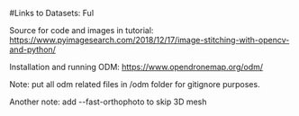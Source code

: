 #Links to Datasets:
Ful



Source for code and images in tutorial:
https://www.pyimagesearch.com/2018/12/17/image-stitching-with-opencv-and-python/


Installation and running ODM:
https://www.opendronemap.org/odm/

Note: put all odm related files in /odm folder for gitignore purposes.

Another note: add --fast-orthophoto to skip 3D mesh
